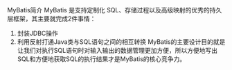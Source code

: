MyBatis简介
MyBatis 是支持定制化 SQL、存储过程以及高级映射的优秀的持久层框架，其主要就完成2件事情：
1. 封装JDBC操作
2. 利用反射打通Java类与SQL语句之间的相互转换
MyBatis的主要设计目的就是让我们对执行SQL语句时对输入输出的数据管理更加方便，所以方便地写出SQL和方便地获取SQL的执行结果才是MyBatis的核心竞争力。
